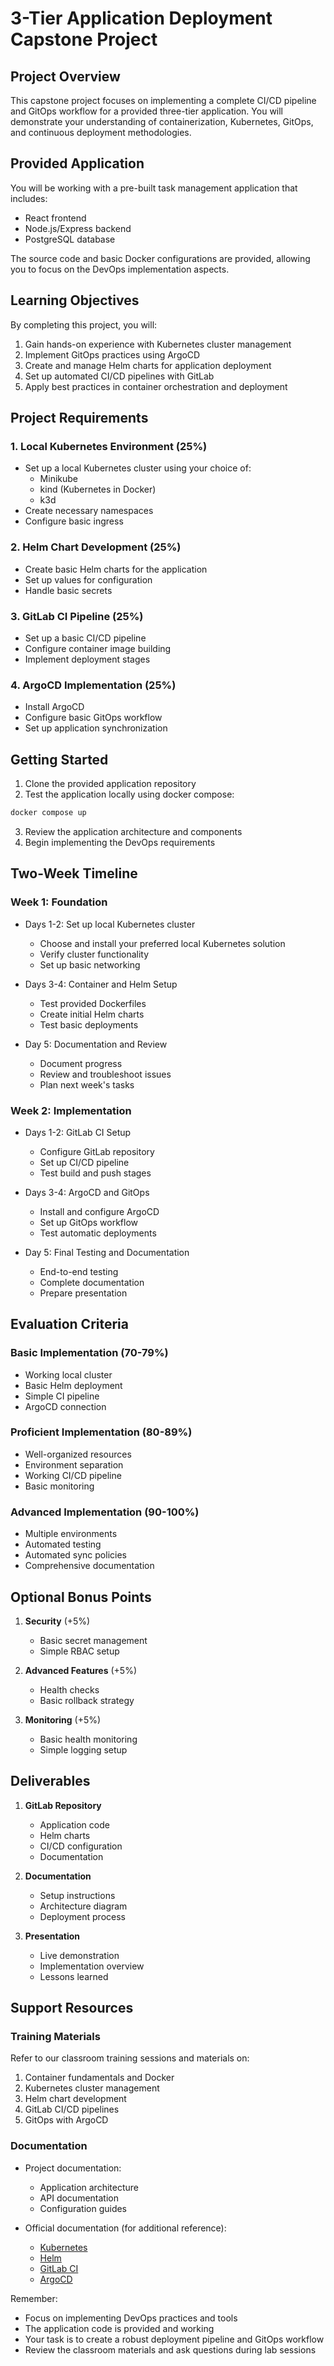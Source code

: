 # 3-Tier Application Deployment Capstone Project

## Project Overview

This capstone project focuses on implementing a complete CI/CD pipeline and GitOps workflow for a provided three-tier application. You will demonstrate your understanding of containerization, Kubernetes, GitOps, and continuous deployment methodologies.

## Provided Application

You will be working with a pre-built task management application that includes:
- React frontend
- Node.js/Express backend
- PostgreSQL database

The source code and basic Docker configurations are provided, allowing you to focus on the DevOps implementation aspects.

## Learning Objectives

By completing this project, you will:
1. Gain hands-on experience with Kubernetes cluster management
2. Implement GitOps practices using ArgoCD
3. Create and manage Helm charts for application deployment
4. Set up automated CI/CD pipelines with GitLab
5. Apply best practices in container orchestration and deployment

## Project Requirements

### 1. Local Kubernetes Environment (25%)
- Set up a local Kubernetes cluster using your choice of:
  * Minikube
  * kind (Kubernetes in Docker)
  * k3d
- Create necessary namespaces
- Configure basic ingress

### 2. Helm Chart Development (25%)
- Create basic Helm charts for the application
- Set up values for configuration
- Handle basic secrets

### 3. GitLab CI Pipeline (25%)
- Set up a basic CI/CD pipeline
- Configure container image building
- Implement deployment stages

### 4. ArgoCD Implementation (25%)
- Install ArgoCD
- Configure basic GitOps workflow
- Set up application synchronization

## Getting Started

1. Clone the provided application repository
2. Test the application locally using docker compose:
```bash
docker compose up
```
3. Review the application architecture and components
4. Begin implementing the DevOps requirements

## Two-Week Timeline

### Week 1: Foundation
- Days 1-2: Set up local Kubernetes cluster
  * Choose and install your preferred local Kubernetes solution
  * Verify cluster functionality
  * Set up basic networking

- Days 3-4: Container and Helm Setup
  * Test provided Dockerfiles
  * Create initial Helm charts
  * Test basic deployments

- Day 5: Documentation and Review
  * Document progress
  * Review and troubleshoot issues
  * Plan next week's tasks

### Week 2: Implementation
- Days 1-2: GitLab CI Setup
  * Configure GitLab repository
  * Set up CI/CD pipeline
  * Test build and push stages

- Days 3-4: ArgoCD and GitOps
  * Install and configure ArgoCD
  * Set up GitOps workflow
  * Test automatic deployments

- Day 5: Final Testing and Documentation
  * End-to-end testing
  * Complete documentation
  * Prepare presentation

## Evaluation Criteria

### Basic Implementation (70-79%)
- Working local cluster
- Basic Helm deployment
- Simple CI pipeline
- ArgoCD connection

### Proficient Implementation (80-89%)
- Well-organized resources
- Environment separation
- Working CI/CD pipeline
- Basic monitoring

### Advanced Implementation (90-100%)
- Multiple environments
- Automated testing
- Automated sync policies
- Comprehensive documentation

## Optional Bonus Points

1. **Security** (+5%)
   - Basic secret management
   - Simple RBAC setup

2. **Advanced Features** (+5%)
   - Health checks
   - Basic rollback strategy

3. **Monitoring** (+5%)
   - Basic health monitoring
   - Simple logging setup

## Deliverables

1. **GitLab Repository**
   - Application code
   - Helm charts
   - CI/CD configuration
   - Documentation

2. **Documentation**
   - Setup instructions
   - Architecture diagram
   - Deployment process

3. **Presentation**
   - Live demonstration
   - Implementation overview
   - Lessons learned

## Support Resources

### Training Materials
Refer to our classroom training sessions and materials on:
1. Container fundamentals and Docker
2. Kubernetes cluster management
3. Helm chart development
4. GitLab CI/CD pipelines
5. GitOps with ArgoCD

### Documentation
- Project documentation:
  * Application architecture
  * API documentation
  * Configuration guides

- Official documentation (for additional reference):
  * [Kubernetes](https://kubernetes.io/docs/)
  * [Helm](https://helm.sh/docs/)
  * [GitLab CI](https://docs.gitlab.com/ee/ci/)
  * [ArgoCD](https://argo-cd.readthedocs.io/)

Remember:
- Focus on implementing DevOps practices and tools
- The application code is provided and working
- Your task is to create a robust deployment pipeline and GitOps workflow
- Review the classroom materials and ask questions during lab sessions
